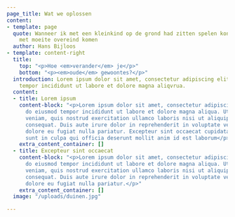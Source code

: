```yaml
---
page_title: Wat we oplossen
content:
- template: page
  quote: Wanneer ik met een kleinkind op de grond had zitten spelen kon ik slechts
    met moeite overeind komen
  author: Hans Bijloos
- template: content-right
  title:
    top: "<p>Hoe <em>verander</em> je</p>"
    bottom: "<p><em>oude</em> gewoontes?</p>"
  introduction: Lorem ipsum dolor sit amet, consectetur adipiscing elit, sed do eiusmod
    tempor incididunt ut labore et dolore magna aliqvrua.
  content:
  - title: Lorem ipsum
    content-block: "<p>Lorem ipsum dolor sit amet, consectetur adipiscing elit, sed
      do eiusmod tempor incididunt ut labore et dolore magna aliqua. Ut enim ad minim
      veniam, quis nostrud exercitation ullamco laboris nisi ut aliquip ex ea commodo
      consequat. Duis aute irure dolor in reprehenderit in voluptate velit esse cillum
      dolore eu fugiat nulla pariatur. Excepteur sint occaecat cupidatat non proident,
      sunt in culpa qui officia deserunt mollit anim id est laborum</p>"
    extra_content_container: []
  - title: Excepteur sint occaecat
    content-block: "<p>Lorem ipsum dolor sit amet, consectetur adipiscing elit, sed
      do eiusmod tempor incididunt ut labore et dolore magna aliqua. Ut enim ad minim
      veniam, quis nostrud exercitation ullamco laboris nisi ut aliquip ex ea commodo
      consequat. Duis aute irure dolor in reprehenderit in voluptate velit esse cillum
      dolore eu fugiat nulla pariatur.</p>"
    extra_content_container: []
  image: "/uploads/duinen.jpg"

---
```


